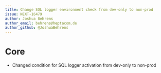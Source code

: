 ```yaml
---
title: Change SQL logger environment check from dev-only to non-prod
issue: NEXT-16479 
author: Joshua Behrens
author_email: behrens@heptacom.de
author_github: @JoshuaBehrens
---
```

# Core
* Changed condition for SQL logger activation from dev-only to non-prod 
